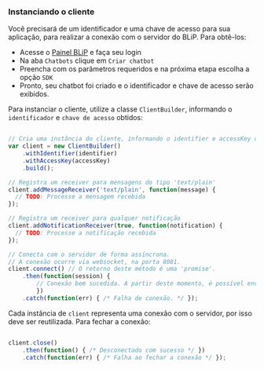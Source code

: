 ### Instanciando o cliente

Você precisará de um identificador e uma chave de acesso para sua aplicação, para realizar a conexão com o servidor do BLiP. Para obtê-los:
- Acesse o [Painel BLiP](https://portal.blip.ai) e faça seu login
- Na aba `Chatbots` clique em `Criar chatbot`
- Preencha com os parâmetros requeridos e na próxima etapa escolha a opção `SDK`
- Pronto, seu chatbot foi criado e o identificador e chave de acesso serão exibidos.

Para instanciar o cliente, utilize a classe `ClientBuilder`, informando o `identificador` e `chave de acesso` obtidos:

```javascript

// Cria uma instância do cliente, informando o identifier e accessKey do seu chatbot 
var client = new ClientBuilder()
    .withIdentifier(identifier)
    .withAccessKey(accessKey)
    .build();

// Registra um receiver para mensagens do tipo 'text/plain'
client.addMessageReceiver('text/plain', function(message) {
  // TODO: Processe a mensagem recebida
});

// Registra um receiver para qualquer notificação
client.addNotificationReceiver(true, function(notification) {
  // TODO: Processe a notificação recebida
});

// Conecta com o servidor de forma assíncrona. 
// A conexão ocorre via websocket, na porta 8081.
client.connect() // O retorno deste método é uma 'promise'.
    .then(function(session) { 
        // Conexão bem sucedida. A partir deste momento, é possível enviar e receber envelopes do servidor. */ 
        })  
    .catch(function(err) { /* Falha de conexão. */ }); 

```

Cada instância de `client` representa uma conexão com o servidor, por isso deve ser reutilizada. Para fechar a conexão:

```javascript

client.close()
    .then(function() { /* Desconectado com sucesso */ })  
    .catch(function(err) { /* Falha ao fechar a conexão */ }); 

```
